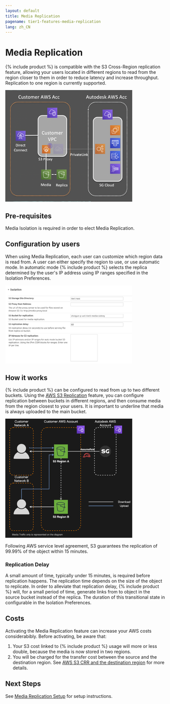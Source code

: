 ```yaml
---
layout: default
title: Media Replication
pagename: tier1-features-media-replication
lang: zh_CN
---
```


# Media Replication

{% include product %} is compatible with the S3 Cross-Region replication feature, allowing your users located in different regions to read from the region closer to them in order to reduce latency and increase throughput. Replication to one region is currently supported.

<img alt="media-replication-overview" src="../images/media-replication-overview.png" width="400">

## Pre-requisites
Media Isolation is required in order to elect Media Replication.

## Configuration by users
When using Media Replication, each user can customize which region data is read from. A user can either specify the region to use, or use automatic mode. In automatic mode {% include product %} selects the replica determined by the user's IP address using IP ranges specified in the Isolation Preferences.

<img alt="media-replication-preferences" src="../images/media-replication-preferences.png" width="400">

## How it works
{% include product %} can be configured to read from up to two different buckets. Using the [AWS S3 Replication](https://docs.aws.amazon.com/AmazonS3/latest/dev/replication.html) feature, you can configure replication between buckets in different regions, and then consume media from the region closest to your users. It is important to underline that media is always uploaded to the main bucket.

<img alt="media-replication-arch" src="../images/media-replication-arch.png" width="400">

Following AWS service level agreement, S3 guarantees the replication of 99.99% of the object within 15 minutes.

### Replication Delay
A small amount of time, typically under 15 minutes, is required before replication happens. The replication time depends on the size of the object to replicate. In order to alleviate that replication delay, {% include product %} will, for a small period of time, generate links from to object in the source bucket instead of the replica. The duration of this transitional state in configurable in the Isolation Preferences.

## Costs
Activating the Media Replication feature can increase your AWS costs considerabibly. Before activating, be aware that:
1. Your S3 cost linked to {% include product %} usage will more or less double, because the media is now stored in two regions.
2. You will be charged for the transfer cost between the source and the destination region. See [AWS S3 CRR and the destination region](https://docs.aws.amazon.com/AmazonS3/latest/dev/replication-and-other-bucket-configs.html#replication-and-dest-region) for more details.

## Next Steps
See [Media Replication Setup](../setup/s3_replication.md) for setup instructions.
